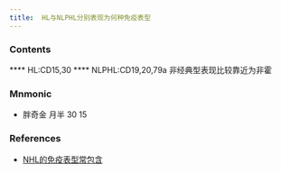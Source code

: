 ```yaml
---
title:  HL与NLPHL分别表现为何种免疫表型
--- 
```


### Contents
**** HL:CD15,30
**** NLPHL:CD19,20,79a 非经典型表现比较靠近为非霍
### Mnmonic
-  胖奇金 月半 30 15

### References
- [NHL的免疫表型常包含](/NHL的免疫表型常包含)

